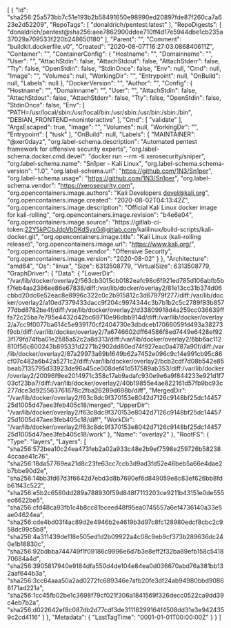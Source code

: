 [
  {
    "Id": "sha256:25a573bb7c51e193b2b58491650e98990ed20897fde87f260ca7a623e2d52209",
    "RepoTags": [
      "donaldrich/pentest:latest"
    ],
    "RepoDigests": [
      "donaldrich/pentest@sha256:aee7862900ddee710ff4d17e5944dbe1cb235a37029a709533f220b248650180"
    ],
    "Parent": "",
    "Comment": "buildkit.dockerfile.v0",
    "Created": "2020-08-07T16:27:03.086840611Z",
    "Container": "",
    "ContainerConfig": {
      "Hostname": "",
      "Domainname": "",
      "User": "",
      "AttachStdin": false,
      "AttachStdout": false,
      "AttachStderr": false,
      "Tty": false,
      "OpenStdin": false,
      "StdinOnce": false,
      "Env": null,
      "Cmd": null,
      "Image": "",
      "Volumes": null,
      "WorkingDir": "",
      "Entrypoint": null,
      "OnBuild": null,
      "Labels": null
    },
    "DockerVersion": "",
    "Author": "",
    "Config": {
      "Hostname": "",
      "Domainname": "",
      "User": "",
      "AttachStdin": false,
      "AttachStdout": false,
      "AttachStderr": false,
      "Tty": false,
      "OpenStdin": false,
      "StdinOnce": false,
      "Env": [
        "PATH=/usr/local/sbin:/usr/local/bin:/usr/sbin:/usr/bin:/sbin:/bin",
        "DEBIAN_FRONTEND=noninteractive"
      ],
      "Cmd": [
        "validate"
      ],
      "ArgsEscaped": true,
      "Image": "",
      "Volumes": null,
      "WorkingDir": "",
      "Entrypoint": [
        "tusk"
      ],
      "OnBuild": null,
      "Labels": {
        "MAINTAINER": "@xer0dayz",
        "org.label-schema.description": "Automated pentest framework for offensive security experts",
        "org.label-schema.docker.cmd.devel": "docker run --rm -ti xerosecurity/sniper",
        "org.label-schema.name": "Sn1per - Kali Linux",
        "org.label-schema.schema-version": "1.0",
        "org.label-schema.url": "https://github.com/1N3/Sn1per",
        "org.label-schema.usage": "https://github.com/1N3/Sn1per",
        "org.label-schema.vendor": "https://xerosecurity.com",
        "org.opencontainers.image.authors": "Kali Developers <devel@kali.org>",
        "org.opencontainers.image.created": "2020-08-02T04:13:42Z",
        "org.opencontainers.image.description": "Official Kali Linux docker image for kali-rolling",
        "org.opencontainers.image.revision": "b4e6e04",
        "org.opencontainers.image.source": "https://gitlab-ci-token:22Y5kPCbJdpVbDKdSyxG@gitlab.com/kalilinux/build-scripts/kali-docker.git",
        "org.opencontainers.image.title": "Kali Linux (kali-rolling release)",
        "org.opencontainers.image.url": "https://www.kali.org/",
        "org.opencontainers.image.vendor": "Offensive Security",
        "org.opencontainers.image.version": "2020-08-02"
      }
    },
    "Architecture": "amd64",
    "Os": "linux",
    "Size": 6313508779,
    "VirtualSize": 6313508779,
    "GraphDriver": {
      "Data": {
        "LowerDir": "/var/lib/docker/overlay2/563cb3015cb0182eafc98c6f921ed785d106abfb5bf7feb4aa2386ee86e67838/diff:/var/lib/docker/overlay2/81e13cc31b374d06cbbd20dc6e52eac8e8996c322c0c2b915812c3d67979f277/diff:/var/lib/docker/overlay2/a10ed7379433dacc9f204c9974344c3b7b1b2c5c2789f83b85777dbd8782be4f/diff:/var/lib/docker/overlay2/d33809918d4a259cc036639fffa72c25ba7e795e4432d42bc69710e96dbb914d/diff:/var/lib/docker/overlay2/a7cc9f0077ba614c5e939170cf2404730e3dbdceb17066059fd493a38273f9cb/diff:/var/lib/docker/overlay2/7a6746602dff64586f8ed7449e6428ef923f179fd74fba01e2585a52c2a8d313/diff:/var/lib/docker/overlay2/6bb6ac112810f56c600243b895331d2271b2902dd80ed74f927eac0a4787a90f/diff:/var/lib/docker/overlay2/87a29973a69b1649b62a7452e096c9c14e991cb95c86cf07c482a6b42a5271c2/diff:/var/lib/docker/overlay2/bcb2cdf7d08b542e85beab7135795d33923de96a45ce008def41d517589ab353/diff:/var/lib/docker/overlay2/20096f9ee2014971c358c17ab9adafc930e9e6a9f844233e921d1f703cf23ba7/diff:/var/lib/docker/overlay2/40b19855e4ae822161d57fb9bc93c277dce3d925563761678c2fba26289d698b/diff",
        "MergedDir": "/var/lib/docker/overlay2/f63c8dc9f370153e8042d7126c9148bf25dc1445725d1005d47aee3feb405c18/merged",
        "UpperDir": "/var/lib/docker/overlay2/f63c8dc9f370153e8042d7126c9148bf25dc1445725d1005d47aee3feb405c18/diff",
        "WorkDir": "/var/lib/docker/overlay2/f63c8dc9f370153e8042d7126c9148bf25dc1445725d1005d47aee3feb405c18/work"
      },
      "Name": "overlay2"
    },
    "RootFS": {
      "Type": "layers",
      "Layers": [
        "sha256:572bea10c24ea473feb2a02a933c48e2b9ef7598e259726b582384ccaae41c76",
        "sha256:18da57769ea21d8c23fe63cc7ccb3d9ad3fd52e46beb5a66e4dae2b7bbe90d2e",
        "sha256:14bb3fd67d3f6642d7ebd3d8b7690ef6d849059e8c83ef626bb8fdb61f43c522",
        "sha256:e5b2c6580dd289a788930f59d848f7113203ce9211b43151e0de555ec6622be5",
        "sha256:cfd48ca93fb1c4b8cc81bceed48f95ea0745557a6ef4736140a33e5ae04624ea",
        "sha256:cde4bd03f4ac89d2e4946b2e4619b3d97c8fc128980edcf8cbc2c958dc99c5b8",
        "sha256:4a311439de118e505ed1d2b09922a4c08c9eb9cf373b289636dc240e1b18830c",
        "sha256:92bdbba744749f1f09186c9996e6d7b3e8eff2f32ba89efb158c541870684a4d",
        "sha256:3905817940e9184dfa550d4de104e84ea0d036670abd76a381bb132aaf644b3a",
        "sha256:3cc64aaa50a2ad0272fc689346e7afb20fe3df24ab94980bbd90868171ad221a",
        "sha256:1cc45fb02be1c3698f79cf021f306a1841569f326decc0522ca9dd39c4eb7b2a",
        "sha256:d022642ef8c087db2d77cdf3de31118299164f4508dd31e3e9424359c2cd4116"
      ]
    },
    "Metadata": {
      "LastTagTime": "0001-01-01T00:00:00Z"
    }
  }
]
